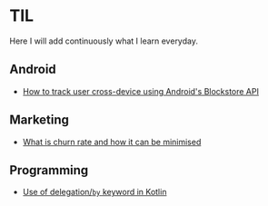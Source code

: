 # TIL
Here I will add continuously what I learn everyday. 

## Android
- [How to track user cross-device using Android's Blockstore API](/android/sdk/Blockstore.md)


## Marketing
- [What is churn rate and how it can be minimised](/marketing/What%20is%20churnrate.md)

## Programming
- [Use of delegation/`by` keyword in Kotlin](/programming/What%20is%20by%20keyword%20in%20Kotlin.md)